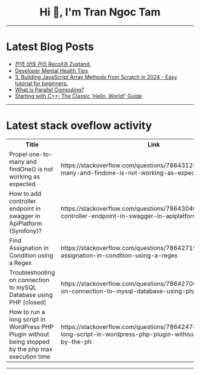 <h1 align="center">Hi 👋, I'm Tran Ngoc Tam</h1>

---

# Latest Blog Posts 
<!-- BLOG-POST-LIST:START -->
- [전역 상태 관리 Recoil과 Zustand.](https://dev.to/hxxtae/jeonyeog-sangtae-gwanri-recoilgwa-zustand-d2k)
- [Developer Mental Health Tips](https://dev.to/jgdevelopments/developer-mental-health-tips-ghp)
- [3. Building JavaScript Array Methods from Scratch in 2024 - Easy tutorial for beginners.](https://dev.to/itric/3-building-javascript-array-methods-from-scratch-in-2024-easy-tutorial-for-beginners-4b45)
- [What is Parallel Computing?](https://dev.to/codefatale/what-is-parallel-computing-37l4)
- [Starting with C++: The Classic &#39;Hello, World!&#39; Guide](https://dev.to/komsenapati/starting-with-c-the-classic-hello-world-guide-235p)
<!-- BLOG-POST-LIST:END -->

---

# Latest stack oveflow activity
<table>
  <tr><th>Title</th><th>Link</th></tr>
  <!-- STACKOVERFLOW:START --><tr><td>Propel one-to-many and findOne&lpar;&rpar; is not working as expected</td><td>https://stackoverflow.com/questions/78643125/propel-one-to-many-and-findone-is-not-working-as-expected</td></tr><tr><td>How to add controller endpoint in swagger in ApiPlatform &lpar;Symfony&rpar;?</td><td>https://stackoverflow.com/questions/78643040/how-to-add-controller-endpoint-in-swagger-in-apiplatform-symfony</td></tr><tr><td>Find Assignation in Condition using a Regex</td><td>https://stackoverflow.com/questions/78642719/find-assignation-in-condition-using-a-regex</td></tr><tr><td>Troubleshooting on connection to mySQL Database using PHP [closed]</td><td>https://stackoverflow.com/questions/78642706/troubleshooting-on-connection-to-mysql-database-using-php</td></tr><tr><td>How to run a long script in WordPress PHP Plugin without being stopped by the php max execution time</td><td>https://stackoverflow.com/questions/78642474/how-to-run-a-long-script-in-wordpress-php-plugin-without-being-stopped-by-the-ph</td></tr><!-- STACKOVERFLOW:END -->
</table>

---


